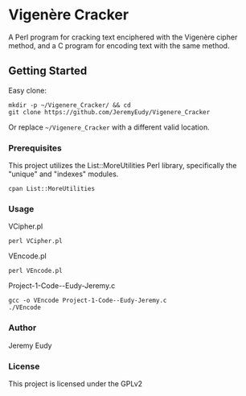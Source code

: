 # Vigenère Cracker
A Perl program for cracking text enciphered with the Vigenère cipher method, and a C program for encoding text with the same method.

## Getting Started
Easy clone:
```
mkdir -p ~/Vigenere_Cracker/ && cd
git clone https://github.com/JeremyEudy/Vigenere_Cracker
```
Or replace ```~/Vigenere_Cracker``` with a different valid location.

### Prerequisites
This project utilizes the List::MoreUtilities Perl library, specifically the "unique" and "indexes" modules.
```
cpan List::MoreUtilities
```
### Usage
VCipher.pl
```
perl VCipher.pl
```
VEncode.pl
```
perl VEncode.pl
```
Project-1-Code--Eudy-Jeremy.c
```
gcc -o VEncode Project-1-Code--Eudy-Jeremy.c
./VEncode
```
### Author
Jeremy Eudy

### License
This project is licensed under the GPLv2
